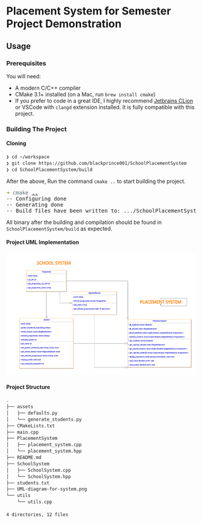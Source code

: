 # Placement System for Semester Project Demonstration

## Usage

### Prerequisites

You will need:

* A modern C/C++ compiler
* CMake 3.1+ installed (on a Mac, run `brew install cmake`)
* If you prefer to code in a great IDE, I highly recommend [Jetbrains CLion](https://www.jetbrains.com/clion/) or VSCode with `clangd` extension installed. It is fully compatible with this project.

### Building The Project

#### Cloning

```bash
❯ cd ~/workspace
❯ git clone https://github.com/blackprince001/SchoolPlacementSystem
❯ cd SchoolPlacementSystem/build
```

After the above, Run the command `cmake ..` to start building the project.
<pre>
<font color="#859900"><b>➜</b></font> <font color="#586E75">cmake</font> <u style="text-decoration-style:single">..</u>
-- Configuring done
-- Generating done
-- Build files have been written to: .../SchoolPlacementSystem/build
</pre>

All binary after the building and compilation should be found in `SchoolPlacementSystem/build` as expected.

#### Project UML Implementation

![UML Class Diagram](UML-diagram-for-system.png)

#### Project Structure

```bash
.
├── assets
│   ├── defaults.py
│   └── generate_students.py
├── CMakeLists.txt
├── main.cpp
├── PlacementSystem
│   ├── placement_system.cpp
│   └── placement_system.hpp
├── README.md
├── SchoolSystem
│   ├── SchoolSystem.cpp
│   └── SchoolSystem.hpp
├── students.txt
├── UML-diagram-for-system.png
└── utils
    └── utils.cpp

4 directories, 12 files

```

